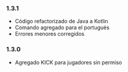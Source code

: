 ### 1.3.1

- Código refactorizado de Java a Kotlin
- Comando agregado para el portugués
- Errores menores corregidos

### 1.3.0

- Agregado KICK para jugadores sin permiso